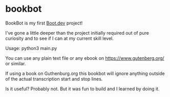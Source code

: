 # bookbot

BookBot is my first [Boot.dev](https://www.boot.dev) project!

I've gone a little deeper than the project initially required out of pure curiosity and to see if I can at my current skill level. 

Usage:
python3 main.py <path or url>

You can use any plain text file or any ebook on https://www.gutenberg.org/ or similar. 

If using a book on Guthenburg.org this bookbot will ignore anything outside of the actual transcription start and stop lines.

Is it useful? Probably not. But it was fun to build and I learned by doing it. 